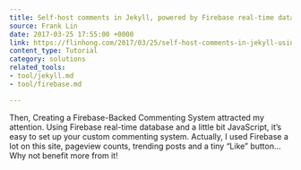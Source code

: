```yaml
---
title: Self-host comments in Jekyll, powered by Firebase real-time database
source: Frank Lin
date: 2017-03-25 17:55:00 +0000
link: https://flinhong.com/2017/03/25/self-host-comments-in-jekyll-using-firebase-database/
content_type: Tutorial
category: solutions
related_tools:
- tool/jekyll.md
- tool/firebase.md

---
```

Then, Creating a Firebase-Backed Commenting System attracted my attention. Using Firebase real-time database and a little bit JavaScript, it’s easy to set up your custom commenting system. Actually, I used Firebase a lot on this site, pageview counts, trending posts and a tiny “Like” button… Why not benefit more from it!
